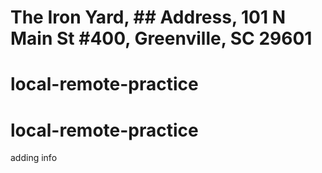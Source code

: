 # The Iron Yard, ## Address, 101 N Main St #400, Greenville, SC 29601
# local-remote-practice
# local-remote-practice
adding info
